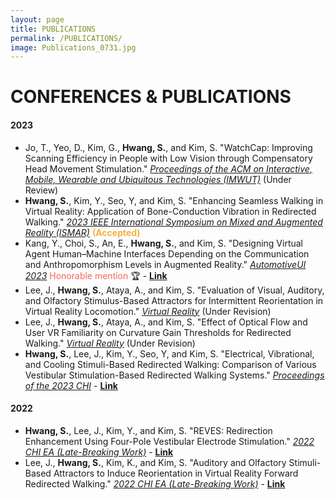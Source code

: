 ```yaml
---
layout: page
title: PUBLICATIONS
permalink: /PUBLICATIONS/
image: Publications_0731.jpg
---
```


# CONFERENCES & PUBLICATIONS
#### 2023
* Jo, T., Yeo, D., Kim, G., <strong>Hwang, S.</strong>, and Kim, S. "WatchCap: Improving Scanning Efficiency in People with Low Vision through Compensatory Head Movement Stimulation." <u><i>Proceedings of the ACM on Interactive, Mobile, Wearable and Ubiquitous Technologies (IMWUT)</i></u> (Under Review)
* <strong>Hwang, S.</strong>, Kim, Y., Seo, Y, and Kim, S. "Enhancing Seamless Walking in Virtual Reality: Application of Bone-Conduction Vibration in Redirected Walking." <u><i>2023 IEEE International Symposium on Mixed and Augmented Reality (ISMAR)</i></u> <strong><font color='#f6b141'>(Accepted)</font></strong>
* Kang, Y., Choi, S., An, E., <strong>Hwang, S.</strong>, and Kim, S. "Designing Virtual Agent Human–Machine Interfaces Depending on the Communication and Anthropomorphism Levels in Augmented Reality." <u><i>AutomotiveUI 2023</i></u> <font color='#ff6361'> Honorable mention </font> 🏆 - <a href="https://dl.acm.org/doi/10.1145/3580585.3606460"><strong>Link</strong></a>
* Lee, J., <strong>Hwang, S.</strong>, Ataya, A., and Kim, S. "Evaluation of Visual, Auditory, and Olfactory Stimulus-Based Attractors for Intermittent Reorientation in Virtual Reality Locomotion." <u><i>Virtual Reality</i></u> (Under Revision)
* Lee, J., <strong>Hwang, S.</strong>, Ataya, A., and Kim, S. "Effect of Optical Flow and User VR Familiarity on Curvature Gain Thresholds for Redirected Walking." <u><i>Virtual Reality</i></u> (Under Revision)
* <strong>Hwang, S.</strong>, Lee, J., Kim, Y., Seo, Y, and Kim, S. "Electrical, Vibrational, and Cooling Stimuli-Based Redirected Walking: Comparison of Various Vestibular Stimulation-Based Redirected Walking Systems." <u><i>Proceedings of the 2023 CHI</i></u> - <a href="https://dl.acm.org/doi/abs/10.1145/3544548.3580862"><strong>Link</strong></a>

#### 2022
* <strong>Hwang, S.</strong>, Lee, J., Kim, Y., and Kim, S. "REVES: Redirection Enhancement Using Four-Pole Vestibular Electrode Stimulation." <u><i>2022 CHI EA (Late-Breaking Work)</i></u> - <a href="https://dl.acm.org/doi/10.1145/3491101.3519626"><strong>Link</strong></a>
* Lee, J., <strong>Hwang, S.</strong>, Kim, K., and Kim, S. "Auditory and Olfactory Stimuli-Based Attractors to Induce Reorientation in Virtual Reality Forward Redirected Walking." <u><i>2022 CHI EA (Late-Breaking Work)</i></u> - <a href="https://dl.acm.org/doi/10.1145/3491101.3519719"><strong>Link</strong></a>
